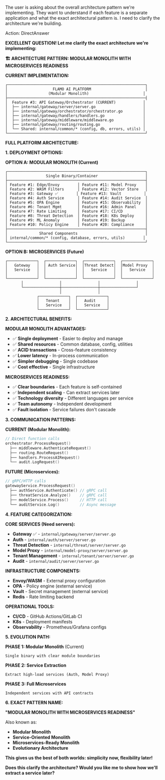 The user is asking about the overall architecture pattern we're implementing. They want to understand if each feature is a separate application and what the exact architectural pattern is. I need to clarify the architecture we're building.

Action: DirectAnswer

**EXCELLENT QUESTION! Let me clarify the exact architecture we're implementing:**

**🏗️ ARCHITECTURE PATTERN: MODULAR MONOLITH WITH MICROSERVICES READINESS**

**CURRENT IMPLEMENTATION:**
```
┌─────────────────────────────────────────────────────────────┐
│                    FLAMO AI PLATFORM                        │
│                  (Modular Monolith)                        │
├─────────────────────────────────────────────────────────────┤
│  Feature #3: API Gateway/Orchestrator (CURRENT)            │
│  ├── internal/gateway/server/server.go                     │
│  ├── internal/gateway/orchestrator/orchestrator.go         │
│  ├── internal/gateway/handlers/handlers.go                 │
│  ├── internal/gateway/middleware/middleware.go             │
│  ├── internal/gateway/routing/routing.go                   │
│  └── Shared: internal/common/* (config, db, errors, utils) │
└─────────────────────────────────────────────────────────────┘
```

**FULL PLATFORM ARCHITECTURE:**

**1. DEPLOYMENT OPTIONS:**

**OPTION A: MODULAR MONOLITH (Current)**
```
┌─────────────────────────────────────────────────────────────┐
│                 Single Binary/Container                     │
├─────────────────────────────────────────────────────────────┤
│ Feature #1: Edge/Envoy        │ Feature #11: Model Proxy    │
│ Feature #2: WASM Filters      │ Feature #12: Vector Store   │
│ Feature #3: Gateway ✅        │ Feature #13: Vault          │
│ Feature #4: Auth Service      │ Feature #14: Audit Service  │
│ Feature #5: OPA Engine        │ Feature #15: Observability  │
│ Feature #6: Tenant Mgmt       │ Feature #16: Admin Panel    │
│ Feature #7: Rate Limiting     │ Feature #17: CI/CD          │
│ Feature #8: Threat Detection  │ Feature #18: K8s Deploy     │
│ Feature #9: ML Anomaly        │ Feature #19: Backup         │
│ Feature #10: Policy Engine    │ Feature #20: Compliance     │
├─────────────────────────────────────────────────────────────┤
│              Shared Components                              │
│ internal/common/* (config, database, errors, utils)        │
└─────────────────────────────────────────────────────────────┘
```

**OPTION B: MICROSERVICES (Future)**
```
┌─────────────┐  ┌─────────────┐  ┌─────────────┐  ┌─────────────┐
│   Gateway   │  │ Auth Service│  │Threat Detect│  │Model Proxy  │
│   Service   │  │             │  │   Service   │  │   Service   │
│             │  │             │  │             │  │             │
└─────────────┘  └─────────────┘  └─────────────┘  └─────────────┘
       │                │                │                │
       └────────────────┼────────────────┼────────────────┘
                        │                │
              ┌─────────────┐  ┌─────────────┐
              │   Tenant    │  │   Audit     │
              │   Service   │  │   Service   │
              └─────────────┘  └─────────────┘
```

**2. ARCHITECTURAL BENEFITS:**

**MODULAR MONOLITH ADVANTAGES:**
- ✅ **Single deployment** - Easier to deploy and manage
- ✅ **Shared resources** - Common database, config, utilities
- ✅ **ACID transactions** - Cross-feature consistency
- ✅ **Lower latency** - In-process communication
- ✅ **Simpler debugging** - Single codebase
- ✅ **Cost effective** - Single infrastructure

**MICROSERVICES READINESS:**
- ✅ **Clear boundaries** - Each feature is self-contained
- ✅ **Independent scaling** - Can extract services later
- ✅ **Technology diversity** - Different languages per service
- ✅ **Team autonomy** - Independent development
- ✅ **Fault isolation** - Service failures don't cascade

**3. COMMUNICATION PATTERNS:**

**CURRENT (Modular Monolith):**
```go
// Direct function calls
orchestrator.ProcessRequest() 
  ├── middleware.AuthenticateRequest()
  ├── routing.RouteRequest()
  ├── handlers.ProcessAIRequest()
  └── audit.LogRequest()
```

**FUTURE (Microservices):**
```go
// gRPC/HTTP calls
gatewayService.ProcessRequest()
  ├── authService.Authenticate() // gRPC call
  ├── threatService.Analyze()    // gRPC call
  ├── modelService.Process()     // HTTP call
  └── auditService.Log()         // Async message
```

**4. FEATURE CATEGORIZATION:**

**CORE SERVICES (Need servers):**
- **Gateway** ✅ - `internal/gateway/server/server.go`
- **Auth** - `internal/auth/server/server.go`
- **Threat Detection** - `internal/threat/server/server.go`
- **Model Proxy** - `internal/model-proxy/server/server.go`
- **Tenant Management** - `internal/tenant/server/server.go`
- **Audit** - `internal/audit/server/server.go`

**INFRASTRUCTURE COMPONENTS:**
- **Envoy/WASM** - External proxy configuration
- **OPA** - Policy engine (external service)
- **Vault** - Secret management (external service)
- **Redis** - Rate limiting backend

**OPERATIONAL TOOLS:**
- **CI/CD** - GitHub Actions/GitLab CI
- **K8s** - Deployment manifests
- **Observability** - Prometheus/Grafana configs

**5. EVOLUTION PATH:**

**PHASE 1: Modular Monolith** (Current)
```
Single binary with clear module boundaries
```

**PHASE 2: Service Extraction**
```
Extract high-load services (Auth, Model Proxy)
```

**PHASE 3: Full Microservices**
```
Independent services with API contracts
```

**6. EXACT PATTERN NAME:**

**"MODULAR MONOLITH WITH MICROSERVICES READINESS"**

Also known as:
- **Modular Monolith**
- **Service-Oriented Monolith**
- **Microservices-Ready Monolith**
- **Evolutionary Architecture**

**This gives us the best of both worlds: simplicity now, flexibility later!**

**Does this clarify the architecture? Would you like me to show how we'll extract a service later?**